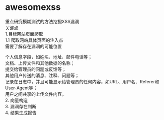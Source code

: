 # awesomexss
重点研究模糊测试的方法挖掘XSS漏洞  
关键点  
1.目标网站页面爬取  
  1.1 爬取网站具体页面的注入点  
  需要了解存在漏洞的可能位置  
  
   个人信息字段，如姓名、地址、邮件电话等；  
   文档、上传文件和其他数据的名称；  
   提交给管理员的问题或反馈等；  
   其他用户传送的消息、注释、问题等；  
   记录在日志中，并且可能显示给管理员的任何内容，如URL、用户名、Referer和User-Agent等；  
   用户之间共享的上传文件内容。  
2. 向量构造  
3. 漏洞存在判断  
4. 结果生成报告  
